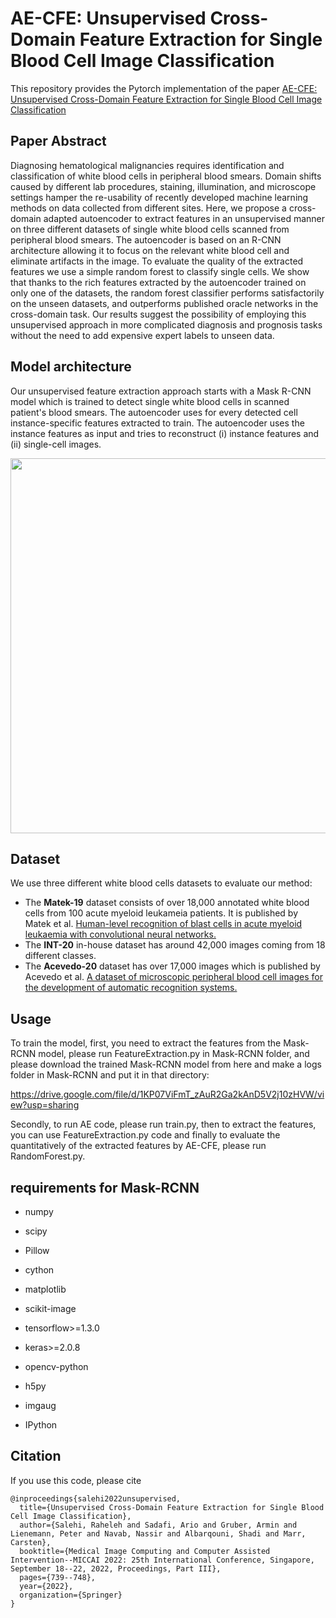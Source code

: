 # AE-CFE: Unsupervised Cross-Domain Feature Extraction for Single Blood Cell Image Classification
This repository provides the Pytorch implementation of the paper [AE-CFE: Unsupervised Cross-Domain Feature Extraction for Single Blood Cell Image Classification](https://link.springer.com/chapter/10.1007/978-3-031-16437-8_71)
## Paper Abstract
Diagnosing hematological malignancies requires identification and classification of white blood cells in peripheral blood smears. Domain shifts caused by different lab procedures, staining, illumination, and microscope settings hamper the re-usability of recently developed machine learning methods on data collected from different sites.
Here, we propose a cross-domain adapted autoencoder to extract features in an unsupervised manner on three different datasets of single white blood cells scanned from peripheral blood smears. The autoencoder is based on an R-CNN architecture allowing it to focus on the relevant white blood cell and eliminate artifacts in the image. To evaluate the quality of the extracted features we use a simple random forest to classify single cells. We show that thanks to the rich features extracted by the autoencoder trained on only one of the datasets, the random forest classifier performs satisfactorily on the unseen datasets, and outperforms published oracle networks in the cross-domain task. Our results suggest the possibility of employing this unsupervised approach in more complicated diagnosis and prognosis tasks without the need to add expensive expert labels to unseen data.
## Model architecture
Our unsupervised feature extraction approach starts with a Mask R-CNN model which is trained to detect single white blood cells in scanned patient's blood smears. The autoencoder uses for every detected cell instance-specific features extracted to train. The autoencoder uses the instance features as input and tries to reconstruct (i) instance features and (ii) single-cell images.
<p align="center">
<img src="Figure/AE-CFE.jpg"  width="600" />
</p>

## Dataset

We use three different white blood cells datasets to evaluate our method:
<ul>
  <li> 
    The <strong>Matek-19</strong> dataset consists of over 18,000 annotated white blood cells from 100 acute myeloid leukameia patients. It is published by Matek et al. <a href="https://www.nature.com/articles/s42256-019-0101-9">Human-level recognition of blast cells in acute myeloid leukaemia with convolutional neural networks.</a>
  </li>
  <li>
     The <strong>INT-20</strong> in-house dataset has around 42,000 images coming from 18 different classes.
  </li>
  <li>
    The <strong>Acevedo-20</strong> dataset has over 17,000 images which is published by Acevedo et al. <a href="https://www.data-in-brief.com/article/S2352-3409(20)30368-1/fulltext">A dataset of microscopic peripheral blood cell images for the development of automatic recognition systems.</a>
  </li>

</ul>

## Usage

To train the model, first, you need to extract the features from the Mask-RCNN model, please run FeatureExtraction.py in Mask-RCNN folder, and please download the trained Mask-RCNN model from here and make a logs folder in Mask-RCNN and put it in that directory:

https://drive.google.com/file/d/1KP07ViFmT_zAuR2Ga2kAnD5V2j10zHVW/view?usp=sharing

Secondly, to run AE code, please run train.py, then to extract the features, you can use FeatureExtraction.py code and finally to evaluate the quantitatively of the extracted features by AE-CFE, please run RandomForest.py.

## requirements for Mask-RCNN
<ul>
  <li> 
    numpy
     </li>
</ul>
<ul>
  <li> 
    scipy
    </li>
</ul>
<ul>
  <li> 
    Pillow
    </li>
</ul>
<ul>
  <li> 
    cython
    </li>
</ul>
<ul>
  <li> 
    matplotlib
    </li>
</ul>
<ul>
  <li> 
    scikit-image
    </li>
</ul>
<ul>
  <li> 
    tensorflow>=1.3.0
    </li>
</ul>
<ul>
  <li> 
    keras>=2.0.8
    </li>
</ul>
<ul>
  <li> 
    opencv-python
    </li>
</ul>
<ul>
  <li> 
    h5py
    </li>
</ul>
<ul>
  <li> 
    imgaug
    </li>
</ul>
<ul>
  <li> 
    IPython
    </li>
</ul>

## Citation

If you use this code, please cite
```
@inproceedings{salehi2022unsupervised,
  title={Unsupervised Cross-Domain Feature Extraction for Single Blood Cell Image Classification},
  author={Salehi, Raheleh and Sadafi, Ario and Gruber, Armin and Lienemann, Peter and Navab, Nassir and Albarqouni, Shadi and Marr, Carsten},
  booktitle={Medical Image Computing and Computer Assisted Intervention--MICCAI 2022: 25th International Conference, Singapore, September 18--22, 2022, Proceedings, Part III},
  pages={739--748},
  year={2022},
  organization={Springer}
}
```





